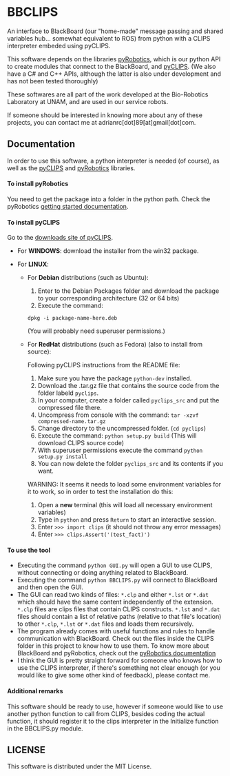 BBCLIPS
=======

An interface to BlackBoard (our "home-made" message passing and shared variables hub... somewhat equivalent to ROS) from python with a CLIPS interpreter embeded using pyCLIPS.

This software depends on the libraries [pyRobotics](https://github.com/BioRoboticsUNAM/pyRobotics), which is our python API to create modules that connect to the BlackBoard, and [pyCLIPS](http://pyclips.sourceforge.net/web/).
(We also have a C# and C++ APIs, although the latter is also under development and has not been tested thoroughly)

These softwares are all part of the work developed at the Bio-Robotics Laboratory at UNAM, and are used in our service robots.

If someone should be interested in knowing more about any of these projects, you can contact me at adrianrc[dot]89[at]gmail[dot]com.


Documentation
----------------

In order to use this software, a python interpreter is needed (of course), as well as the [pyCLIPS](http://pyclips.sourceforge.net/web/) and [pyRobotics](https://github.com/BioRoboticsUNAM/pyRobotics) libraries.

#### To install pyRobotics

You need to get the package into a folder in the python path.
Check the pyRobotics [getting started documentation](http://bioroboticsunam.github.io/pyRobotics/gettingStarted.html).

#### To install pyCLIPS

Go to the [downloads site of pyCLIPS](http://sourceforge.net/projects/pyclips/files/).

* For **WINDOWS**: download the installer from the win32 package.

* For **LINUX**:

  * For **Debian** distributions (such as Ubuntu):
    1. Enter to the Debian Packages folder and download the package to your corresponding architecture (32 or 64 bits)
    2. Execute the command:
      
      `dpkg -i package-name-here.deb`

    (You will probably need superuser permissions.)
  
  * For **RedHat** distributions (such as Fedora) (also to install from source):
    
    Following pyCLIPS instructions from the README file:
    
    1. Make sure you have the package `python-dev` installed.
    2. Download the .tar.gz file that contains the source code from the folder labeld `pyclips`.
    3. In your computer, create a folder called `pyclips_src` and put the compressed file there.
    4. Uncompress from console with the command: `tar -xzvf compressed-name.tar.gz`
    5. Change directory to the uncompressed folder. (`cd pyclips`)
    6. Execute the command: `python setup.py build` (This will download CLIPS source code)
    7. With superuser permissions execute the command `python setup.py install`
    8. You can now delete the folder `pyclips_src` and its contents if you want.
    
    WARNING: It seems it needs to load some environment variables for it to work, so in order to test the
    installation do this:
    
    1. Open a **new** terminal (this will load all necessary environment variables)
    2. Type in `python` and press `Return` to start an interactive session.
    3. Enter `>>> import clips` (it should not throw any error messages)
    4. Enter `>>> clips.Assert('(test_fact)')`

#### To use the tool

- Executing the command `python GUI.py` will open a GUI to use CLIPS, without connecting or doing anything related to BlackBoard.
- Executing the command `python BBCLIPS.py` will connect to BlackBoard and then open the GUI.
- The GUI can read two kinds of files: `*.clp` and either `*.lst` or `*.dat` which should have the same content independently of the extension. `*.clp` files are clips files that contain CLIPS constructs. `*.lst` and `*.dat` files should contain a list of relative paths (relative to that file's location) to other `*.clp`, `*.lst` or `*.dat` files and loads them recursively.
- The program already comes with useful functions and rules to handle communication with BlackBoard. Check out the files inside the CLIPS folder in this project to know how to use them. To know more about BlackBoard and pyRobotics, check out the [pyRobotics documentation](http://bioroboticsunam.github.io/pyRobotics)
- I think the GUI is pretty straight forward for someone who knows how to use the CLIPS interpreter, if there's something not clear enough (or you would like to give some other kind of feedback), please contact me.

#### Additional remarks

This software should be ready to use, however if someone would like to use another python function to call from CLIPS, besides coding the actual function, it should register it to the clips interpreter in the Initialize function in the BBCLIPS.py module.

LICENSE
----------------
This software is distributed under the MIT License.
